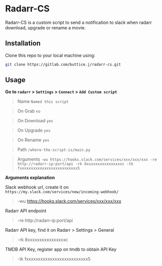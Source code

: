 # Radarr-CS

Radarr-CS is a custom script to send a notification to slack when radarr download, upgrade or rename a movie.

## Installation

Clone this repo to your local machine using:

```bash
git clone https://gitlab.com/buttice.j/radarr-cs.git
```

## Usage

**Go to `radarr` > `Settings` > `Connect` > `Add Custom script`**

> Name `Named this script`

> On Grab `no`

> On Download `yes`

> On Upgrade `yes`

> On Rename `yes`

> Path `/where-the-script-is/main.py`

> Arguments `-wu https://hooks.slack.com/services/xxx/xxx/xxx -re http://radarr-ip:port/api -rk 8xxxxxxxxxxxxxxxxc -tk fxxxxxxxxxxxxxxxxxxxxxxxxxx5`

**Arguments explanation**

Slack webhook url, create it on `https://my.slack.com/services/new/incoming-webhook/`

> -wu https://hooks.slack.com/services/xxx/xxx/xxx

Radarr API endpoint

> -re http://radarr-ip:port/api

Radarr API key, find it on Radarr > Settings > General

> -rk 8xxxxxxxxxxxxxxxxc

TMDB API Key, register app on tmdb to obtain API Key

> -tk fxxxxxxxxxxxxxxxxxxxxxxxxxx5
